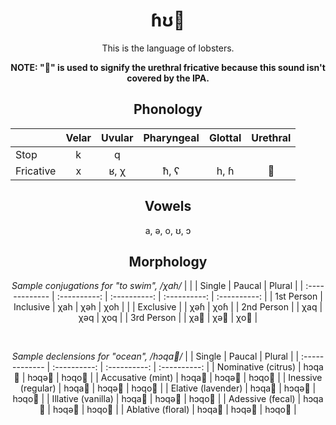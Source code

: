 <div align="center">

# ɦʊ🦞
This is the language of lobsters.

**NOTE: "🦞" is used to signify the urethral fricative because this sound isn't covered by the IPA.**

## Phonology
|                | Velar        | Uvular       | Pharyngeal   | Glottal      | Urethral     |
| :------------- | :----------: | :----------: | :----------: | :----------: | :----------: |
| Stop           | k            | q            |              |              |              |
| Fricative      | x            | ʁ, χ         | ħ, ʕ         | h, ɦ         | 🦞           |

## Vowels
a, ə, o, ʊ, ɔ

## Morphology

*Sample conjugations for "to swim", /χah/*
|                |              | Single       | Paucal       | Plural       |
| :------------- | :----------: | :----------: | :----------: | :----------: |
| 1st Person     | Inclusive    | χah          | χəh          | χoh          |
|                | Exclusive    |              | χəɦ          | χoɦ          |
| 2nd Person     |              | χaq          | χəq          | χoq          |
| 3rd Person     |              | χa🦞         | χə🦞         | χo🦞         |

<br/>

*Sample declensions for "ocean", /hɔqa🦞/*
|                        | Single       | Paucal       | Plural       |
| :-------------         | :----------: | :----------: | :----------: |
| Nominative (citrus)    | hɔqa🦞       | hɔqə🦞       | hɔqo🦞      |
| Accusative (mint)      | hɔqa🦞       | hɔqə🦞       | hɔqo🦞      |
| Inessive (regular)     | hɔqa🦞       | hɔqə🦞       | hɔqo🦞      |
| Elative  (lavender)    | hɔqa🦞       | hɔqə🦞       | hɔqo🦞      |
| Illative (vanilla)     | hɔqa🦞       | hɔqə🦞       | hɔqo🦞      |
| Adessive (fecal)       | hɔqa🦞       | hɔqə🦞       | hɔqo🦞      |
| Ablative (floral)      | hɔqa🦞       | hɔqə🦞       | hɔqo🦞      |

</div>
